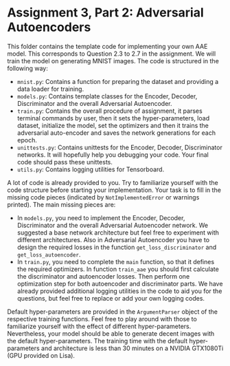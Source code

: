 # Assignment 3, Part 2: Adversarial Autoencoders

This folder contains the template code for implementing your own AAE model. This corresponds to Question 2.3 to 2.7 in the assignment. We will train the model on generating MNIST images. The code is structured in the following way:

* `mnist.py`: Contains a function for preparing the dataset and providing a data loader for training.
* `models.py`: Contains template classes for the Encoder, Decoder, Discriminator and the overall Adversarial Autoencoder.
* `train.py`: Contains the overall procedure of assignment, it parses terminal commands by user, then it sets the hyper-parameters, load dataset, initialize the model, set the optimizers and then
  it trains the adversarial auto-encoder and saves the network generations for each epoch.   
* `unittests.py`: Contains unittests for the Encoder, Decoder, Discriminator networks. It will hopefully help you debugging your code. Your final code should pass these unittests.
* `utils.py`: Contains logging utilities for Tensorboard.

A lot of code is already provided to you. Try to familiarize yourself with the code structure before starting your implementation. 
Your task is to fill in the missing code pieces (indicated by `NotImplementedError` or warnings printed). The main missing pieces are:

* In `models.py`, you need to implement the Encoder, Decoder, Discriminator and the overall Adversarial Autoencoder network. We suggested a base network architecture but feel free to experiment with different architectures. Also in Adversarial Autoencoder you have to design the required losses in the function `get_loss_discriminator` and `get_loss_autoencoder`.
* In `train.py`, you need to complete the `main` function, so that it defines the required optimizers. In function `train_aae` you should first calculate the discriminator and autoencoder losses.
  Then perform one optimization step for both autoencoder and discriminator parts. We have already provided additional logging utilities in the code to aid you for the questions, but feel free to replace or add your own logging codes.
  
Default hyper-parameters are provided in the `ArgumentParser` object of the respective training functions. Feel free to play around with those to familiarize yourself with the effect of different hyper-parameters. Nevertheless, your model should be able to generate decent images with the default hyper-parameters.
The training time with the default hyper-parameters and architecture is less than 30 minutes on a NVIDIA GTX1080Ti (GPU provided on Lisa).

